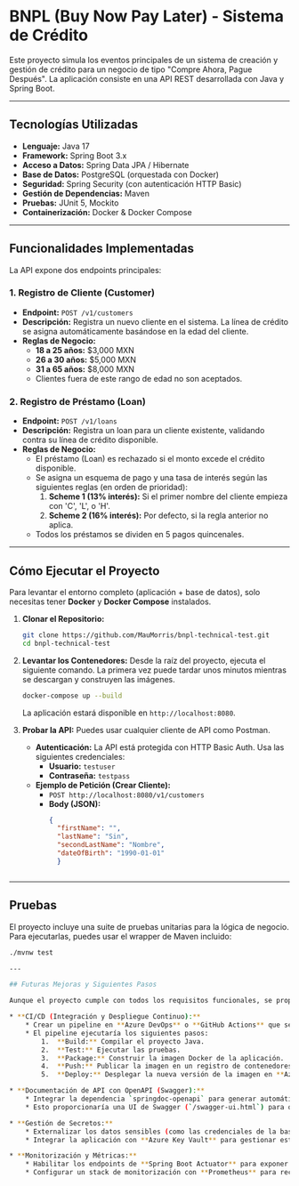 # BNPL (Buy Now Pay Later) - Sistema de Crédito

Este proyecto simula los eventos principales de un sistema de creación y gestión de crédito para un negocio de tipo "Compre Ahora, Pague Después". La aplicación consiste en una API REST desarrollada con Java y Spring Boot.

---

## Tecnologías Utilizadas

- **Lenguaje:** Java 17
- **Framework:** Spring Boot 3.x
- **Acceso a Datos:** Spring Data JPA / Hibernate
- **Base de Datos:** PostgreSQL (orquestada con Docker)
- **Seguridad:** Spring Security (con autenticación HTTP Basic)
- **Gestión de Dependencias:** Maven
- **Pruebas:** JUnit 5, Mockito
- **Containerización:** Docker & Docker Compose

---

## Funcionalidades Implementadas

La API expone dos endpoints principales:

### 1. Registro de Cliente (Customer)
- **Endpoint:** `POST /v1/customers`
- **Descripción:** Registra un nuevo cliente en el sistema. La línea de crédito se asigna automáticamente basándose en la edad del cliente.
- **Reglas de Negocio:**
    - **18 a 25 años:** $3,000 MXN
    - **26 a 30 años:** $5,000 MXN
    - **31 a 65 años:** $8,000 MXN
    - Clientes fuera de este rango de edad no son aceptados.

### 2. Registro de Préstamo (Loan)
- **Endpoint:** `POST /v1/loans`
- **Descripción:** Registra un loan para un cliente existente, validando contra su línea de crédito disponible.
- **Reglas de Negocio:**
    - El préstamo (Loan) es rechazado si el monto excede el crédito disponible.
    - Se asigna un esquema de pago y una tasa de interés según las siguientes reglas (en orden de prioridad):
        1.  **Scheme 1 (13% interés):** Si el primer nombre del cliente empieza con 'C', 'L', o 'H'.
        2.  **Scheme 2 (16% interés):** Por defecto, si la regla anterior no aplica.
    - Todos los préstamos se dividen en 5 pagos quincenales.

---

## Cómo Ejecutar el Proyecto

Para levantar el entorno completo (aplicación + base de datos), solo necesitas tener **Docker** y **Docker Compose** instalados.

1.  **Clonar el Repositorio:**
    ```bash
    git clone https://github.com/MauMorris/bnpl-technical-test.git
    cd bnpl-technical-test
    ```

2.  **Levantar los Contenedores:**
    Desde la raíz del proyecto, ejecuta el siguiente comando. La primera vez puede tardar unos minutos mientras se descargan y construyen las imágenes.
    ```bash
    docker-compose up --build
    ```
    La aplicación estará disponible en `http://localhost:8080`.

3.  **Probar la API:**
    Puedes usar cualquier cliente de API como Postman.
    - **Autenticación:** La API está protegida con HTTP Basic Auth. Usa las siguientes credenciales:
        - **Usuario:** `testuser`
        - **Contraseña:** `testpass`
    - **Ejemplo de Petición (Crear Cliente):**
        - `POST http://localhost:8080/v1/customers`
        - **Body (JSON):**
          ```json
          {
            "firstName": "",
            "lastName": "Sin",
            "secondLastName": "Nombre",
            "dateOfBirth": "1990-01-01"
            }
        ```
---

## Pruebas

El proyecto incluye una suite de pruebas unitarias para la lógica de negocio. Para ejecutarlas, puedes usar el wrapper de Maven incluido:

```bash
./mvnw test

---

## Futuras Mejoras y Siguientes Pasos

Aunque el proyecto cumple con todos los requisitos funcionales, se proponen los siguientes pasos para llevarlo a un siguiente nivel de madurez:

* **CI/CD (Integración y Despliegue Continuo):**
    * Crear un pipeline en **Azure DevOps** o **GitHub Actions** que se dispare con cada `push` a la rama `feat`.
    * El pipeline ejecutaría los siguientes pasos:
        1.  **Build:** Compilar el proyecto Java.
        2.  **Test:** Ejecutar las pruebas.
        3.  **Package:** Construir la imagen Docker de la aplicación.
        4.  **Push:** Publicar la imagen en un registro de contenedores privado como **Azure Container Registry (ACR)**.
        5.  **Deploy:** Desplegar la nueva versión de la imagen en **Azure Kubernetes Service (AKS)**, actualizando los pods de forma controlada (ej. Rolling Update).

* **Documentación de API con OpenAPI (Swagger):**
    * Integrar la dependencia `springdoc-openapi` para generar automáticamente una especificación OpenAPI 3.
    * Esto proporcionaría una UI de Swagger (`/swagger-ui.html`) para que los consumidores de la API puedan explorar y probar los endpoints de forma interactiva.

* **Gestión de Secretos:**
    * Externalizar los datos sensibles (como las credenciales de la base de datos y de la API) del archivo `application.properties`.
    * Integrar la aplicación con **Azure Key Vault** para gestionar estos secretos de forma segura, en lugar de tenerlos en el código fuente o en variables de entorno simples.

* **Monitorización y Métricas:**
    * Habilitar los endpoints de **Spring Boot Actuator** para exponer métricas de salud y rendimiento de la aplicación.
    * Configurar un stack de monitorización con **Prometheus** para recolectar las métricas y **Grafana** para visualizarlas en dashboards, permitiendo una observabilidad completa del estado de la aplicación en producción.